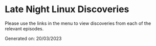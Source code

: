# Late Night Linux Discoveries

Please use the links in the menu to view discoveries from each of the relevant episodes.

Generated on: 20/03/2023
